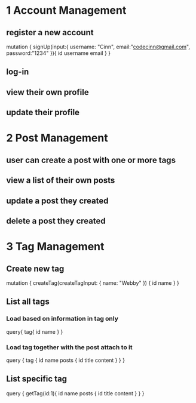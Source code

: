 # 1 Account Management
## register a new account
mutation {
  signUp(input:{
    username: "Cinn",
    email:"codecinn@gmail.com",
    password:"1234"
  }){
    id username
    email
  }
}


## log-in 


## view their own profile


## update their profile


# 2 Post Management
## user can create a post with one or more tags

## view a list of their own posts

## update a post they created 

## delete a post they created 

# 3 Tag Management
## Create new tag
mutation {
  createTag(createTagInput: { name: "Webby" }) {
    id
    name
  }
}


## List all tags
### Load based on information in tag only
query{
    tag{
        id
        name
    }
}

### Load tag together with the post attach to it
query {
  tag {
    id
    name
    posts {
      id
      title
      content
    }
  }
}

## List specific tag
query {
  getTag(id:1){
    id
    name
    posts {
        id
        title 
        content
    }
  }
}

